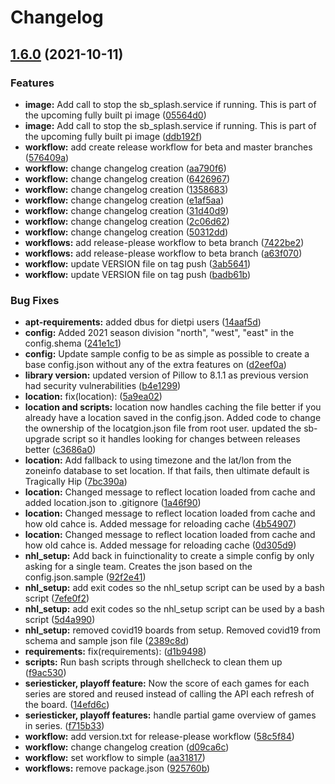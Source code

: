 # Changelog

## [1.6.0](https://www.github.com/falkyre/nhl-led-scoreboard/compare/v1.5.7...v1.6.0) (2021-10-11)


### Features

* **image:** Add call to stop the sb_splash.service if running.  This is part of the upcoming fully built pi image ([05564d0](https://www.github.com/falkyre/nhl-led-scoreboard/commit/05564d098158860541e74fa5db32131b2fc198c7))
* **image:** Add call to stop the sb_splash.service if running.  This is part of the upcoming fully built pi image ([ddb192f](https://www.github.com/falkyre/nhl-led-scoreboard/commit/ddb192fe81eb5eeef28a4e0fadc5129f39b2d321))
* **workflow:** add create release workflow for beta and master branches ([576409a](https://www.github.com/falkyre/nhl-led-scoreboard/commit/576409afb65b2e9dc2f1cc52e68a552a37833a83))
* **workflow:** change changelog creation ([aa790f6](https://www.github.com/falkyre/nhl-led-scoreboard/commit/aa790f6a30df027256110f2bf862db7f43b7afaf))
* **workflow:** change changelog creation ([6426967](https://www.github.com/falkyre/nhl-led-scoreboard/commit/64269677b66864ed0c444137e9c8e16ca137985f))
* **workflow:** change changelog creation ([1358683](https://www.github.com/falkyre/nhl-led-scoreboard/commit/1358683cc9babb8315a7abb4a7fb3f3250bfc9eb))
* **workflow:** change changelog creation ([e1af5aa](https://www.github.com/falkyre/nhl-led-scoreboard/commit/e1af5aa2eaf24ce87991659e2acfa1eaa1748538))
* **workflow:** change changelog creation ([31d40d9](https://www.github.com/falkyre/nhl-led-scoreboard/commit/31d40d94417686ec20012ed563e48e9af4126109))
* **workflow:** change changelog creation ([2c06d62](https://www.github.com/falkyre/nhl-led-scoreboard/commit/2c06d629b5b5113f1833e3062ea66034a2053461))
* **workflow:** change changelog creation ([50312dd](https://www.github.com/falkyre/nhl-led-scoreboard/commit/50312dd98d5856b81d404f085bf493665e881cae))
* **workflows:** add release-please workflow to beta branch ([7422be2](https://www.github.com/falkyre/nhl-led-scoreboard/commit/7422be2056f114c546ac8348df70bb41375f3522))
* **workflows:** add release-please workflow to beta branch ([a63f070](https://www.github.com/falkyre/nhl-led-scoreboard/commit/a63f07025bc53678d2b12b414bf04e48a1ea58c3))
* **workflow:** update VERSION file on tag push ([3ab5641](https://www.github.com/falkyre/nhl-led-scoreboard/commit/3ab56415e7f4353b428edefb37797434b915dd2a))
* **workflow:** update VERSION file on tag push ([badb61b](https://www.github.com/falkyre/nhl-led-scoreboard/commit/badb61b4abc790e9e4549f621e6daf5bad06ec5f))


### Bug Fixes

* **apt-requirements:** added dbus for dietpi users ([14aaf5d](https://www.github.com/falkyre/nhl-led-scoreboard/commit/14aaf5d1358a59cd9f1083fc2d276bf34f5c6e39))
* **config:** Added 2021 season division "north", "west", "east"  in the config.shema ([241e1c1](https://www.github.com/falkyre/nhl-led-scoreboard/commit/241e1c1bc3b56801bb92fe6ddd0ab7f1b3e6666a))
* **config:** Update sample config to be as simple as possible to create a base config.json without any of the extra features on ([d2eef0a](https://www.github.com/falkyre/nhl-led-scoreboard/commit/d2eef0a12a246f7e2e97ca9a586fc53dff9dea0a))
* **library version:** updated version of Pillow to 8.1.1 as previous version had security vulnerabilities ([b4e1299](https://www.github.com/falkyre/nhl-led-scoreboard/commit/b4e1299c1350668dece1d892529e39d29bb43f1a))
* **location:** fix(location):  ([5a9ea02](https://www.github.com/falkyre/nhl-led-scoreboard/commit/5a9ea02d1faaf0f92c1730e98a4c555e93c75b34))
* **location and scripts:** location now handles caching the file better if you already have a location saved in the config.json.  Added code to change the ownership of the locatgion.json file from root user.  updated the sb-upgrade script so it handles looking for changes between releases better ([c3686a0](https://www.github.com/falkyre/nhl-led-scoreboard/commit/c3686a061c95636e08937726d62467debcc0dba0))
* **location:** Add fallback to using timezone and the lat/lon from the zoneinfo database to set location.  If that fails, then ultimate default is Tragically Hip ([7bc390a](https://www.github.com/falkyre/nhl-led-scoreboard/commit/7bc390a79066485d78970564674c41f4627ad1eb))
* **location:** Changed message to reflect location loaded from cache and added location.json to .gitignore ([1a46f90](https://www.github.com/falkyre/nhl-led-scoreboard/commit/1a46f9092572e547165866a16a0c0c1ba3f154bb))
* **location:** Changed message to reflect location loaded from cache and how old cahce is.  Added message for reloading cache ([4b54907](https://www.github.com/falkyre/nhl-led-scoreboard/commit/4b5490735e5b2e7d9fcdafc0bb6712e200baf8a7))
* **location:** Changed message to reflect location loaded from cache and how old cahce is.  Added message for reloading cache ([0d305d9](https://www.github.com/falkyre/nhl-led-scoreboard/commit/0d305d9f87cef0809ec13cf804b051b7d8d7e3a5))
* **nhl_setup:** Add back in fuinctionality to create a simple config by only asking for a single team.  Creates the json based on the config.json.sample ([92f2e41](https://www.github.com/falkyre/nhl-led-scoreboard/commit/92f2e41f7f63000949dcf2bb950190cb627801d1))
* **nhl_setup:** add exit codes so the nhl_setup script can be used by a bash script ([7efe0f2](https://www.github.com/falkyre/nhl-led-scoreboard/commit/7efe0f26e75e597fb36f9eab853df31669f19477))
* **nhl_setup:** add exit codes so the nhl_setup script can be used by a bash script ([5d4a990](https://www.github.com/falkyre/nhl-led-scoreboard/commit/5d4a990d164f170a7ef109f7dd4c96c42cee3bca))
* **nhl_setup:** removed covid19 boards from setup.  Removed covid19 from schema and sample json file ([2389c8d](https://www.github.com/falkyre/nhl-led-scoreboard/commit/2389c8d5d54bd91ed20a0202f439a62df5810d47))
* **requirements:** fix(requirements):  ([d1b9498](https://www.github.com/falkyre/nhl-led-scoreboard/commit/d1b9498484d26da666c71e2c44984e2a8b805018))
* **scripts:** Run bash scripts through shellcheck to clean them up ([f9ac530](https://www.github.com/falkyre/nhl-led-scoreboard/commit/f9ac530c62ed596153dc48bd0d2cc29176107b4c))
* **seriesticker, playoff feature:** Now the score of each games for each series are stored and reused instead of calling the API each refresh of the board. ([14efd6c](https://www.github.com/falkyre/nhl-led-scoreboard/commit/14efd6c19a0fdb629a446cd257ba242fe5de1ccf))
* **seriesticker, playoff features:** handle partial game overview of games in series. ([f715b33](https://www.github.com/falkyre/nhl-led-scoreboard/commit/f715b331f0f9daaab6678254547333cf44afd828))
* **workflow:** add version.txt for release-please workflow ([58c5f84](https://www.github.com/falkyre/nhl-led-scoreboard/commit/58c5f8497e655ef1b964993ba3430bec553c6865))
* **workflow:** change changelog creation ([d09ca6c](https://www.github.com/falkyre/nhl-led-scoreboard/commit/d09ca6c322fcf8225b4edcdf70044c36161450a3))
* **workflow:** set workflow to simple ([aa31817](https://www.github.com/falkyre/nhl-led-scoreboard/commit/aa31817605f1b0e29108013af11526b40b274cbe))
* **workflows:** remove package.json ([925760b](https://www.github.com/falkyre/nhl-led-scoreboard/commit/925760b18ac4229731c0abe0e59ccf359cd7525a))

